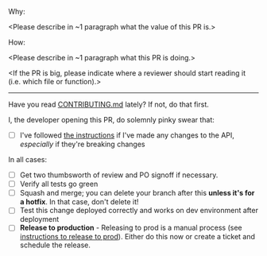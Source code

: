 Why:

\<Please describe in ~1 paragraph what the value of this PR is.\>


How:

\<Please describe in ~1 paragraph what this PR is doing.\>

\<If the PR is big, please indicate where a reviewer should start reading it (i.e. which file or function).\>


---

Have you read [CONTRIBUTING.md](https://github.com/DataBiosphere/bond/blob/develop/CONTRIBUTING.md) lately? If not, do that first.

I, the developer opening this PR, do solemnly pinky swear that:

- [ ] I've followed [the instructions](https://github.com/DataBiosphere/bond/blob/develop/CONTRIBUTING.md#api-changes) if I've made any changes to the API, _especially_ if they're breaking changes

In all cases:

- [ ] Get two thumbsworth of review and PO signoff if necessary. 
- [ ] Verify all tests go green
- [ ] Squash and merge; you can delete your branch after this **unless it's for a hotfix**. In that case, don't delete it!
- [ ] Test this change deployed correctly and works on dev environment after deployment
- [ ] **Release to production** - Releasing to prod is a manual process (see [instructions to release to prod](https://github.com/DataBiosphere/bond/blob/develop/README.md#production-deployment-checklist)). Either do this now or create a ticket and schedule the release.
